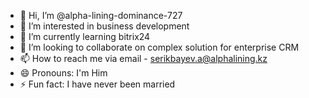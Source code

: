 - 👋 Hi, I’m @alpha-lining-dominance-727
- 👀 I’m interested in business development
- 🌱 I’m currently learning bitrix24
- 💞️ I’m looking to collaborate on complex solution for enterprise CRM
- 📫 How to reach me via email - serikbayev.a@alphalining.kz
- 😄 Pronouns: I'm Him
- ⚡ Fun fact: I have never been married

<!---
alpha-lining-dominance-727/alpha-lining-dominance-727 is a ✨ special ✨ repository because its `README.md` (this file) appears on your GitHub profile.
You can click the Preview link to take a look at your changes.
--->
